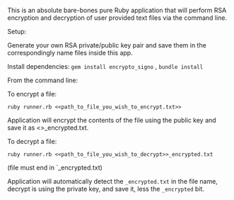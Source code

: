 This is an absolute bare-bones pure Ruby application that will perform RSA encryption and decryption of user provided text files via the command line. 

Setup:

Generate your own RSA private/public key pair and save them in the correspondingly name files inside this app. 

Install dependencies: `gem install encrypto_signo` , `bundle install`

From the command line:

To encrypt a file:

`ruby runner.rb <<path_to_file_you_wish_to_encrypt.txt>>`

Application will encrypt the contents of the file using the public key and save it as <<original file>>_encrypted.txt.

To decrypt a file:

`ruby runner.rb <<path_to_file_you_wish_to_decrypt>>_encrypted.txt`

(file must end in `_encrypted.txt)

Application will automatically detect the `_encrypted.txt` in the file name, decrypt is using the private key, and save it, less the `_encrypted` bit.

